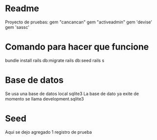 # Readme # 

Proyecto de pruebas:
gem "cancancan"
gem "activeadmin"
gem 'devise'
gem 'sassc'

# Comando para hacer que funcione #
bundle install
rails db:migrate
rails db:seed
rails s

# Base de datos #

Se usa una base de datos local sqlite3
La base de dato ya exite de momento se llama development.sqlite3

# Seed #

Aqui se dejo agregado 1 registro de prueba


